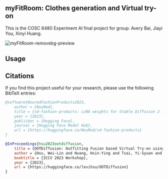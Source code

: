 ## myFitRoom: Clothes generation and Virtual try-on
This is the COSC 6480 Experiment AI final project for group: Avery Bai, Jiayi You, Xinyi Huang.

![myFitRoom-removebg-preview](https://github.com/user-attachments/assets/c5642245-fb49-49a2-8921-4e656af2a469)

## Usage

## Citations

If you find this project useful for your research, please use the following BibTeX entries:
```bibtex
@software{NouredFashionProducts2023,
    author = {NouRed},
    title = {sd-fashion-products: LoRA weights for Stable Diffusion 2 fine-tuned on fashion product images},
    year = {2023},
    publisher = {Hugging Face},
    journal = {Hugging Face Model Hub},
    url = {https://huggingface.co/NouRed/sd-fashion-products}
}
```
```bibtex
@InProceedings{hsu2023ootdiffusion,
    title = {OOTDiffusion: Outfitting Fusion based Virtual Try-on using Diffusion Model},
    author = {Hsu, Wei-Lin and Huang, Hsin-Ying and Tsai, Yi-Syuan and Tseng, Wei-Chen},
    booktitle = {ICCV 2023 Workshop},
    year = {2023},
    url = {https://huggingface.co/levihsu/OOTDiffusion}
}
```
